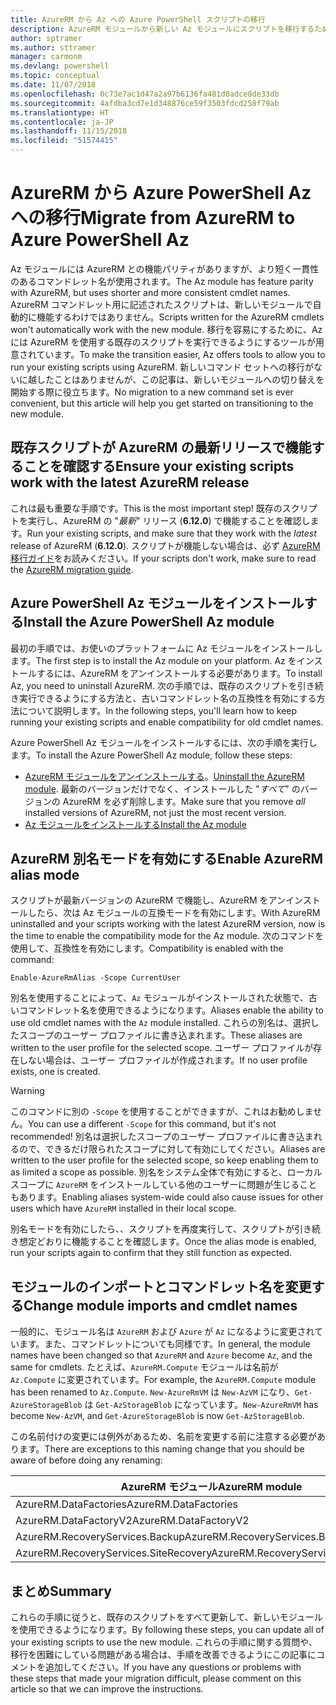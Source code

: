 ```yaml
---
title: AzureRM から Az への Azure PowerShell スクリプトの移行
description: AzureRM モジュールから新しい Az モジュールにスクリプトを移行するための手順とツールについて説明します。
author: sptramer
ms.author: sttramer
manager: carmonm
ms.devlang: powershell
ms.topic: conceptual
ms.date: 11/07/2018
ms.openlocfilehash: 0c73e7ac1d47a2a97b6136fa481d0adce8de33db
ms.sourcegitcommit: 4afdba3cd7e1d348876ce59f3503fdcd258f79ab
ms.translationtype: HT
ms.contentlocale: ja-JP
ms.lasthandoff: 11/15/2018
ms.locfileid: "51574415"
---
```

# <a name="migrate-from-azurerm-to-azure-powershell-az"></a><span data-ttu-id="f14b0-103">AzureRM から Azure PowerShell Az への移行</span><span class="sxs-lookup"><span data-stu-id="f14b0-103">Migrate from AzureRM to Azure PowerShell Az</span></span>

<span data-ttu-id="f14b0-104">Az モジュールには AzureRM との機能パリティがありますが、より短く一貫性のあるコマンドレット名が使用されます。</span><span class="sxs-lookup"><span data-stu-id="f14b0-104">The Az module has feature parity with AzureRM, but uses shorter and more consistent cmdlet names.</span></span>
<span data-ttu-id="f14b0-105">AzureRM コマンドレット用に記述されたスクリプトは、新しいモジュールで自動的に機能するわけではありません。</span><span class="sxs-lookup"><span data-stu-id="f14b0-105">Scripts written for the AzureRM cmdlets won't automatically work with the new module.</span></span> <span data-ttu-id="f14b0-106">移行を容易にするために、Az には AzureRM を使用する既存のスクリプトを実行できるようにするツールが用意されています。</span><span class="sxs-lookup"><span data-stu-id="f14b0-106">To make the transition easier, Az offers tools to allow you to run your existing scripts using AzureRM.</span></span> <span data-ttu-id="f14b0-107">新しいコマンド セットへの移行がないに越したことはありませんが、この記事は、新しいモジュールへの切り替えを開始する際に役立ちます。</span><span class="sxs-lookup"><span data-stu-id="f14b0-107">No migration to a new command set is ever convenient, but this article will help you get started on transitioning to the new module.</span></span>

## <a name="ensure-your-existing-scripts-work-with-the-latest-azurerm-release"></a><span data-ttu-id="f14b0-108">既存スクリプトが AzureRM の最新リリースで機能することを確認する</span><span class="sxs-lookup"><span data-stu-id="f14b0-108">Ensure your existing scripts work with the latest AzureRM release</span></span>

<span data-ttu-id="f14b0-109">これは最も重要な手順です。</span><span class="sxs-lookup"><span data-stu-id="f14b0-109">This is the most important step!</span></span> <span data-ttu-id="f14b0-110">既存のスクリプトを実行し、AzureRM の "_最新_" リリース (__6.12.0__) で機能することを確認します。</span><span class="sxs-lookup"><span data-stu-id="f14b0-110">Run your existing scripts, and make sure that they work with the _latest_ release of AzureRM (__6.12.0__).</span></span> <span data-ttu-id="f14b0-111">スクリプトが機能しない場合は、必ず [AzureRM 移行ガイド](migration-guide.6.0.0.md)をお読みください。</span><span class="sxs-lookup"><span data-stu-id="f14b0-111">If your scripts don't work, make sure to read the [AzureRM migration guide](migration-guide.6.0.0.md).</span></span>

## <a name="install-the-azure-powershell-az-module"></a><span data-ttu-id="f14b0-112">Azure PowerShell Az モジュールをインストールする</span><span class="sxs-lookup"><span data-stu-id="f14b0-112">Install the Azure PowerShell Az module</span></span>

<span data-ttu-id="f14b0-113">最初の手順では、お使いのプラットフォームに Az モジュールをインストールします。</span><span class="sxs-lookup"><span data-stu-id="f14b0-113">The first step is to install the Az module on your platform.</span></span> <span data-ttu-id="f14b0-114">Az をインストールするには、AzureRM をアンインストールする必要があります。</span><span class="sxs-lookup"><span data-stu-id="f14b0-114">To install Az, you need to uninstall AzureRM.</span></span>
<span data-ttu-id="f14b0-115">次の手順では、既存のスクリプトを引き続き実行できるようにする方法と、古いコマンドレット名の互換性を有効にする方法について説明します。</span><span class="sxs-lookup"><span data-stu-id="f14b0-115">In the following steps, you'll learn how to keep running your existing scripts and enable compatibility for old cmdlet names.</span></span>

<span data-ttu-id="f14b0-116">Azure PowerShell Az モジュールをインストールするには、次の手順を実行します。</span><span class="sxs-lookup"><span data-stu-id="f14b0-116">To install the Azure PowerShell Az module, follow these steps:</span></span>

* <span data-ttu-id="f14b0-117">[AzureRM モジュールをアンインストールする](uninstall-azurerm-ps.md)。</span><span class="sxs-lookup"><span data-stu-id="f14b0-117">[Uninstall the AzureRM module](uninstall-azurerm-ps.md).</span></span> <span data-ttu-id="f14b0-118">最新のバージョンだけでなく、インストールした "_すべて_" のバージョンの AzureRM を必ず削除します。</span><span class="sxs-lookup"><span data-stu-id="f14b0-118">Make sure that you remove _all_ installed versions of AzureRM, not just the most recent version.</span></span>
* [<span data-ttu-id="f14b0-119">Az モジュールをインストールする</span><span class="sxs-lookup"><span data-stu-id="f14b0-119">Install the Az module</span></span>](install-az-ps.md)

## <a name="a-namealiasesenable-azurerm-alias-mode"></a><span data-ttu-id="f14b0-120"><a name="aliases"/>AzureRM 別名モードを有効にする</span><span class="sxs-lookup"><span data-stu-id="f14b0-120"><a name="aliases"/>Enable AzureRM alias mode</span></span>

<span data-ttu-id="f14b0-121">スクリプトが最新バージョンの AzureRM で機能し、AzureRM をアンインストールしたら、次は Az モジュールの互換モードを有効にします。</span><span class="sxs-lookup"><span data-stu-id="f14b0-121">With AzureRM uninstalled and your scripts working with the latest AzureRM version, now is the time to enable the compatibility mode for the Az module.</span></span> <span data-ttu-id="f14b0-122">次のコマンドを使用して、互換性を有効にします。</span><span class="sxs-lookup"><span data-stu-id="f14b0-122">Compatibility is enabled with the command:</span></span>

```powershell-interactive
Enable-AzureRmAlias -Scope CurrentUser
```

<span data-ttu-id="f14b0-123">別名を使用することによって、`Az` モジュールがインストールされた状態で、古いコマンドレット名を使用できるようになります。</span><span class="sxs-lookup"><span data-stu-id="f14b0-123">Aliases enable the ability to use old cmdlet names with the `Az` module installed.</span></span> <span data-ttu-id="f14b0-124">これらの別名は、選択したスコープのユーザー プロファイルに書き込まれます。</span><span class="sxs-lookup"><span data-stu-id="f14b0-124">These aliases are written to the user profile for the selected scope.</span></span> <span data-ttu-id="f14b0-125">ユーザー プロファイルが存在しない場合は、ユーザー プロファイルが作成されます。</span><span class="sxs-lookup"><span data-stu-id="f14b0-125">If no user profile exists, one is created.</span></span>

> [!WARNING]
>
> <span data-ttu-id="f14b0-126">このコマンドに別の `-Scope` を使用することができますが、これはお勧めしません。</span><span class="sxs-lookup"><span data-stu-id="f14b0-126">You can use a different `-Scope` for this command, but it's not recommended!</span></span> <span data-ttu-id="f14b0-127">別名は選択したスコープのユーザー プロファイルに書き込まれるので、できるだけ限られたスコープに対して有効にしてください。</span><span class="sxs-lookup"><span data-stu-id="f14b0-127">Aliases are written to the user profile for the selected scope, so keep enabling them to as limited a scope as possible.</span></span> <span data-ttu-id="f14b0-128">別名をシステム全体で有効にすると、ローカル スコープに `AzureRM` をインストールしている他のユーザーに問題が生じることもあります。</span><span class="sxs-lookup"><span data-stu-id="f14b0-128">Enabling aliases system-wide could also cause issues for other users which have `AzureRM` installed in their local scope.</span></span>

<span data-ttu-id="f14b0-129">別名モードを有効にしたら、、スクリプトを再度実行して、スクリプトが引き続き想定どおりに機能することを確認します。</span><span class="sxs-lookup"><span data-stu-id="f14b0-129">Once the alias mode is enabled, run your scripts again to confirm that they still function as expected.</span></span> 

## <a name="change-module-imports-and-cmdlet-names"></a><span data-ttu-id="f14b0-130">モジュールのインポートとコマンドレット名を変更する</span><span class="sxs-lookup"><span data-stu-id="f14b0-130">Change module imports and cmdlet names</span></span>

<span data-ttu-id="f14b0-131">一般的に、モジュール名は `AzureRM` および `Azure` が `Az` になるように変更されています。また、コマンドレットについても同様です。</span><span class="sxs-lookup"><span data-stu-id="f14b0-131">In general, the module names have been changed so that `AzureRM` and `Azure` become `Az`, and the same for cmdlets.</span></span>
<span data-ttu-id="f14b0-132">たとえば、`AzureRM.Compute` モジュールは名前が `Az.Compute` に変更されています。</span><span class="sxs-lookup"><span data-stu-id="f14b0-132">For example, the `AzureRM.Compute` module has been renamed to `Az.Compute`.</span></span> <span data-ttu-id="f14b0-133">`New-AzureRmVM` は `New-AzVM` になり、`Get-AzureStorageBlob` は `Get-AzStorageBlob` になっています。</span><span class="sxs-lookup"><span data-stu-id="f14b0-133">`New-AzureRmVM` has become `New-AzVM`, and `Get-AzureStorageBlob` is now `Get-AzStorageBlob`.</span></span>

<span data-ttu-id="f14b0-134">この名前付けの変更には例外があるため、名前を変更する前に注意する必要があります。</span><span class="sxs-lookup"><span data-stu-id="f14b0-134">There are exceptions to this naming change that you should be aware of before doing any renaming:</span></span>

| <span data-ttu-id="f14b0-135">AzureRM モジュール</span><span class="sxs-lookup"><span data-stu-id="f14b0-135">AzureRM module</span></span> | <span data-ttu-id="f14b0-136">Az モジュール</span><span class="sxs-lookup"><span data-stu-id="f14b0-136">Az module</span></span> |
|----------------|-----------|
| <span data-ttu-id="f14b0-137">AzureRM.DataFactories</span><span class="sxs-lookup"><span data-stu-id="f14b0-137">AzureRM.DataFactories</span></span> | <span data-ttu-id="f14b0-138">Az.DataFactory</span><span class="sxs-lookup"><span data-stu-id="f14b0-138">Az.DataFactory</span></span> |
| <span data-ttu-id="f14b0-139">AzureRM.DataFactoryV2</span><span class="sxs-lookup"><span data-stu-id="f14b0-139">AzureRM.DataFactoryV2</span></span> | <span data-ttu-id="f14b0-140">Az.DataFactory</span><span class="sxs-lookup"><span data-stu-id="f14b0-140">Az.DataFactory</span></span> |
| <span data-ttu-id="f14b0-141">AzureRM.RecoveryServices.Backup</span><span class="sxs-lookup"><span data-stu-id="f14b0-141">AzureRM.RecoveryServices.Backup</span></span> | <span data-ttu-id="f14b0-142">Az.RecoveryServices</span><span class="sxs-lookup"><span data-stu-id="f14b0-142">Az.RecoveryServices</span></span> |
| <span data-ttu-id="f14b0-143">AzureRM.RecoveryServices.SiteRecovery</span><span class="sxs-lookup"><span data-stu-id="f14b0-143">AzureRM.RecoveryServices.SiteRecovery</span></span> | <span data-ttu-id="f14b0-144">Az.RecoveryServices</span><span class="sxs-lookup"><span data-stu-id="f14b0-144">Az.RecoveryServices</span></span> |

## <a name="summary"></a><span data-ttu-id="f14b0-145">まとめ</span><span class="sxs-lookup"><span data-stu-id="f14b0-145">Summary</span></span>

<span data-ttu-id="f14b0-146">これらの手順に従うと、既存のスクリプトをすべて更新して、新しいモジュールを使用できるようになります。</span><span class="sxs-lookup"><span data-stu-id="f14b0-146">By following these steps, you can update all of your existing scripts to use the new module.</span></span> <span data-ttu-id="f14b0-147">これらの手順に関する質問や、移行を困難にしている問題がある場合は、手順を改善できるようにこの記事にコメントを追加してください。</span><span class="sxs-lookup"><span data-stu-id="f14b0-147">If you have any questions or problems with these steps that made your migration difficult, please comment on this article so that we can improve the instructions.</span></span>